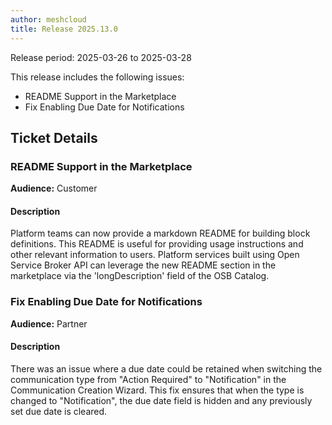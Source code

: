 ```yaml
---
author: meshcloud
title: Release 2025.13.0
---
```


Release period: 2025-03-26 to 2025-03-28

This release includes the following issues:
* README Support in the Marketplace
* Fix Enabling Due Date for Notifications
<!--truncate-->

## Ticket Details
### README Support in the Marketplace
**Audience:** Customer


#### Description
Platform teams can now provide a markdown README for building block definitions. This README is useful for providing usage instructions and other relevant information to users. Platform services built using Open Service Broker API can leverage the new README section in the marketplace via the 'longDescription' field of the OSB Catalog.

### Fix Enabling Due Date for Notifications
**Audience:** Partner


#### Description
There was an issue where a due date could be retained when switching the communication type from "Action Required" 
to "Notification" in the Communication Creation Wizard.
This fix ensures that when the type is changed to "Notification", the due date field 
is hidden and any previously set due date is cleared.

